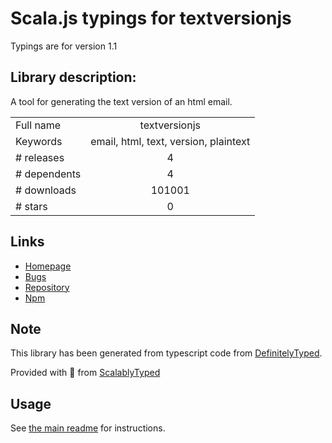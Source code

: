 
# Scala.js typings for textversionjs

Typings are for version 1.1

## Library description:
A tool for generating the text version of an html email.

|                    |                 |
| ------------------ | :-------------: |
| Full name          | textversionjs |
| Keywords           | email, html, text, version, plaintext |
| # releases         | 4 |
| # dependents       | 4 |
| # downloads        | 101001 |
| # stars            | 0 |

## Links
- [Homepage](https://github.com/EDMdesigner/textversionjs#readme)
- [Bugs](https://github.com/EDMdesigner/textversionjs/issues)
- [Repository](https://github.com/EDMdesigner/textversionjs)
- [Npm](https://www.npmjs.com/package/textversionjs)
    


## Note
This library has been generated from typescript code from [DefinitelyTyped](https://definitelytyped.org).

Provided with :purple_heart: from [ScalablyTyped](https://github.com/oyvindberg/ScalablyTyped)

## Usage
See [the main readme](../../readme.md) for instructions.


